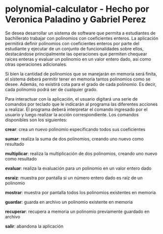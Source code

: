 # polynomial-calculator - Hecho por Veronica Paladino y Gabriel Perez

Se desea desarrollar un sistema de software que permita a estudiantes de bachillerato trabajar con polinomios con coeficientes enteros. La aplicación permitirá definir polinomios con coeficientes enteros por parte del estudiante y ejecutar de un conjunto de funcionalidades sobre ellos, destacándose principalmente las operaciones que permiten chequear raíces enteras y evaluar un polinomio en un valor entero dado, así como otras operaciones adicionales.

Si bien la cantidad de polinomios que se manejarán en memoria será finita, el sistema deberá permitir tener en memoria tantos polinomios como se desee. Además, no existirá cota para el grado de cada polinomio. Es decir, cada polinomio podrá ser de cualquier grado.

Para interactuar con la aplicación, el usuario digitará una serie de comandos por teclado que le indicarán al programa las diferentes acciones a realizar. El programa deberá interpretar el comando ingresado por el usuario y luego realizar la acción correspondiente. Los comandos disponibles son
los siguientes:

**crear**: crea un nuevo polinomio especificando todos sus coeficientes

**sumar**: realiza la suma de dos polinomios, creando uno nuevo como resultado

**multiplicar**: realiza la multiplicación de dos polinomios, creando uno nuevo como resultado

**evaluar**: realiza la evaluación para un polinomio en un valor entero dado

**esraiz**: muestra por pantalla si un número entero dado es raíz de un polinomio

**mostrar**: muestra por pantalla todos los polinomios existentes en memoria

**guardar**: guarda en archivo un polinomio existente en memoria

**recuperar**: recupera a memoria un polinomio previamente guardado en archivo

**salir**: abandona la aplicación
